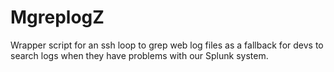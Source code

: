 # MgreplogZ

Wrapper script for an ssh loop to grep web log files as a fallback for devs to search logs when they have problems with our Splunk system.
